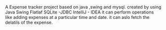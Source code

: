 A Expense tracker project based on java ,swing and mysql.
created by using
Java
Swing
Flatlaf
SQLite -JDBC
IntelliJ - IDEA
it can perform operations like adding expenses at a particular time and date.
it can aslo fetch the delatils of the expense.

